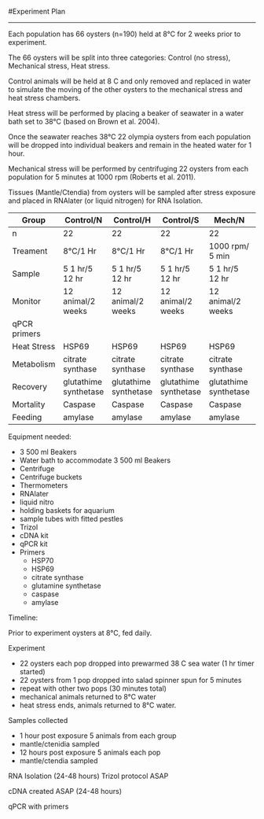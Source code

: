#Experiment Plan
____

Each population has 66 oysters (n=190) held at 8&deg;C for 2 weeks prior to experiment. 

The 66 oysters will be split into three categories: Control (no stress), Mechanical stress, Heat stress.  

Control animals will be held at 8 C and only removed and replaced in water to simulate the moving of the other oysters to the mechanical stress and heat stress chambers. 

Heat stress will be performed by placing a beaker of seawater in a water bath set to 38&deg;C (based on Brown et al. 2004). 

Once the seawater reaches 38&deg;C 22 olympia oysters from each population will be dropped into individual beakers and remain in the heated water for 1 hour. 

Mechanical stress will be performed by centrifuging 22 oysters from each population for 5 minutes at 1000 rpm (Roberts et al. 2011). 

Tissues (Mantle/Ctendia) from oysters will be sampled after stress exposure and placed in RNAlater (or liquid nitrogen) for RNA Isolation. 

| Group        | Control/N             | Control/H             | Control/S             | Mech/N                | Mech/H                | Mech/S                | Heat/N                | Heat/H                | Heat/S                |
|--------------|-----------------------|-----------------------|-----------------------|-----------------------|-----------------------|-----------------------|-----------------------|-----------------------|-----------------------|
| n            | 22                    | 22                    | 22                    | 22                    | 22                    | 22                    | 22                    | 22                    | 22                    |
| Treament     | 8&deg;C/1 Hr          | 8&deg;C/1 Hr          | 8&deg;C/1 Hr          | 1000 rpm/ 5 min       | 1000 rpm/ 5 min       | 1000 rpm/ 5 min       | 38&deg;C/ 1 hr        | 38&deg;C/ 1 hr        | 38&deg;C/ 1 hr        |
| Sample       | 5 1 hr/5 12 hr        | 5 1 hr/5 12 hr        | 5 1 hr/5 12 hr        | 5 1 hr/5 12 hr        | 5 1 hr/5 12 hr        | 5 1 hr/5 12 hr        | 5 1 hr/5 12 hr        | 5 1 hr/5 12 hr        | 5 1 hr/5 12 hr        |
| Monitor      | 12 animal/2 weeks     | 12 animal/2 weeks     | 12 animal/2 weeks     | 12 animal/2 weeks     | 12 animal/2 weeks     | 12 animal/2 weeks     | 12 animal/2 weeks     | 12 animal/2 weeks     | 12 animal/2 weeks     |
| qPCR primers |                       |                       |                       |                       |                       |                       |                       |                       |                       |
| Heat Stress  | HSP69                 | HSP69                 | HSP69                 | HSP69                 | HSP69                 | HSP69                 | HSP69                 | HSP69                 | HSP69                 |
| Metabolism   | citrate synthase      | citrate synthase      | citrate synthase      | citrate synthase      | citrate synthase      | citrate synthase      | citrate synthase      | citrate synthase      | citrate synthase      |
| Recovery     | glutathime synthetase | glutathime synthetase | glutathime synthetase | glutathime synthetase | glutathime synthetase | glutathime synthetase | glutathime synthetase | glutathime synthetase | glutathime synthetase |
| Mortality    | Caspase               | Caspase               | Caspase               | Caspase               | Caspase               | Caspase               | Caspase               | Caspase               | Caspase               |
| Feeding      | amylase               | amylase               | amylase               | amylase               | amylase               | amylase               | amylase               | amylase               | amylase               |

Equipment needed:

- 3 500 ml Beakers
- Water bath to accommodate 3 500 ml Beakers
- Centrifuge
- Centrifuge buckets
- Thermometers
- RNAlater
- liquid nitro
- holding baskets for aquarium
- sample tubes with fitted pestles
- Trizol
- cDNA kit
- qPCR kit
- Primers
	- HSP70
	- HSP69
	- citrate synthase
	- glutamine synthetase
	- caspase
	- amylase

Timeline:

Prior to experiment oysters at 8&deg;C, fed daily.

Experiment

- 22 oysters each pop dropped into prewarmed 38 C sea water (1 hr timer started)
- 22 oysters from 1 pop dropped into salad spinner spun for 5 minutes
- repeat with other two pops (30 minutes total)
- mechanical animals returned to 8&deg;C water
- heat stress ends, animals returned to 8&deg;C water.

Samples collected

- 1 hour post exposure 5 animals from each group
- mantle/ctenidia sampled
- 12 hours post exposure 5 animals each pop
- mantle/ctendia sampled

RNA Isolation (24-48 hours)
Trizol protocol ASAP

cDNA created ASAP (24-48 hours)

qPCR with primers
 
